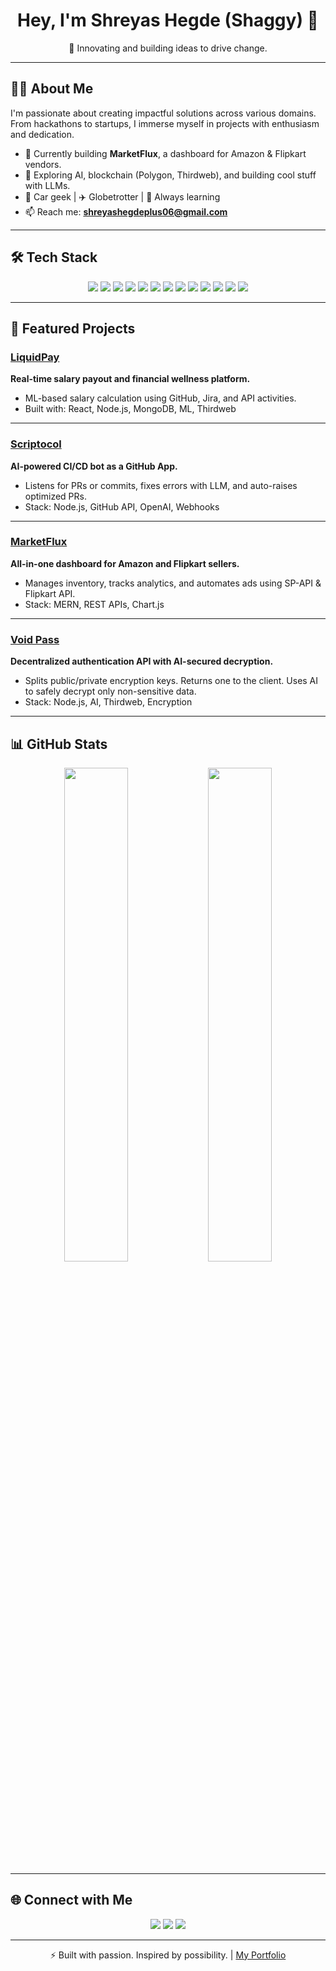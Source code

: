 <h1 align="center">Hey, I'm Shreyas Hegde (Shaggy) 👋</h1>
<p align="center">🚀 Innovating and building ideas to drive change.</p>

---

## 🧑‍💻 About Me

I'm passionate about creating impactful solutions across various domains. From hackathons to startups, I immerse myself in projects with enthusiasm and dedication.

- 🔭 Currently building **MarketFlux**, a dashboard for Amazon & Flipkart vendors.
- 🤖 Exploring AI, blockchain (Polygon, Thirdweb), and building cool stuff with LLMs.
- 🚗 Car geek | ✈️ Globetrotter | 🧠 Always learning
- 📫 Reach me: **shreyashegdeplus06@gmail.com**

---

## 🛠️ Tech Stack

<p align="center">
  <img src="https://img.shields.io/badge/React-61DAFB?style=flat-square&logo=react&logoColor=white" />
  <img src="https://img.shields.io/badge/Node.js-339933?style=flat-square&logo=node.js&logoColor=white" />
  <img src="https://img.shields.io/badge/Express.js-404D59?style=flat-square&logo=express&logoColor=white" />
  <img src="https://img.shields.io/badge/MongoDB-47A248?style=flat-square&logo=mongodb&logoColor=white" />
  <img src="https://img.shields.io/badge/TypeScript-007ACC?style=flat-square&logo=typescript&logoColor=white" />
  <img src="https://img.shields.io/badge/JavaScript-F7DF1E?style=flat-square&logo=javascript&logoColor=black" />
  <img src="https://img.shields.io/badge/C++-00599C?style=flat-square&logo=c%2B%2B&logoColor=white" />
  <img src="https://img.shields.io/badge/Thirdweb-000000?style=flat-square&logo=thirdweb&logoColor=white" />
  <img src="https://img.shields.io/badge/Polygon-8247E5?style=flat-square&logo=polygon&logoColor=white" />
  <img src="https://img.shields.io/badge/HTML5-E34F26?style=flat-square&logo=html5&logoColor=white" />
  <img src="https://img.shields.io/badge/CSS3-1572B6?style=flat-square&logo=css3&logoColor=white" />
  <img src="https://img.shields.io/badge/TailwindCSS-38B2AC?style=flat-square&logo=tailwind-css&logoColor=white" />
  <img src="https://img.shields.io/badge/Git-F05032?style=flat-square&logo=git&logoColor=white" />
</p>

---

## 🚀 Featured Projects

### [LiquidPay](https://github.com/shreyas-omkar/LiquidPay)
**Real-time salary payout and financial wellness platform.**
- ML-based salary calculation using GitHub, Jira, and API activities.
- Built with: React, Node.js, MongoDB, ML, Thirdweb

---

### [Scriptocol](https://github.com/shreyas-omkar/Scriptocol)
**AI-powered CI/CD bot as a GitHub App.**
- Listens for PRs or commits, fixes errors with LLM, and auto-raises optimized PRs.
- Stack: Node.js, GitHub API, OpenAI, Webhooks

---

### [MarketFlux](https://github.com/shreyas-omkar/MarketFlux)
**All-in-one dashboard for Amazon and Flipkart sellers.**
- Manages inventory, tracks analytics, and automates ads using SP-API & Flipkart API.
- Stack: MERN, REST APIs, Chart.js

---

### [Void Pass](https://github.com/shreyas-omkar/VoidPass)
**Decentralized authentication API with AI-secured decryption.**
- Splits public/private encryption keys. Returns one to the client. Uses AI to safely decrypt only non-sensitive data.
- Stack: Node.js, AI, Thirdweb, Encryption

---

## 📊 GitHub Stats

<p align="center">
  <img src="https://github-readme-stats.vercel.app/api?username=shreyas-omkar&show_icons=true&theme=radical" width="45%" />
  <img src="https://github-readme-stats.vercel.app/api/top-langs/?username=shreyas-omkar&layout=compact&theme=radical" width="45%" />
</p>

---

## 🌐 Connect with Me

<p align="center">
  <a href="https://www.linkedin.com/in/shreyas-omkar-hegde"><img src="https://img.shields.io/badge/LinkedIn-0077B5?style=flat-square&logo=linkedin&logoColor=white"/></a>
  <a href="https://www.instagram.com/shreyas_omkar_hegde"><img src="https://img.shields.io/badge/Instagram-E4405F?style=flat-square&logo=instagram&logoColor=white"/></a>
  <a href="https://www.facebook.com/shreyas.hegde.923"><img src="https://img.shields.io/badge/Facebook-1877F2?style=flat-square&logo=facebook&logoColor=white"/></a>
</p>

---

<p align="center">⚡ Built with passion. Inspired by possibility. | <a href="https://shreyasomkar.netlify.app">My Portfolio</a></p>